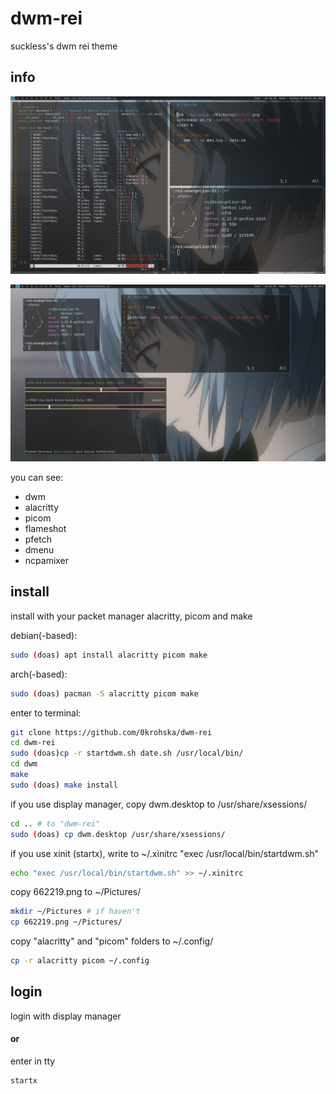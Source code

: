 # dwm-rei
suckless's dwm rei theme

## info

![Screenshot](./dwm.png)

![Screenshot](./dwm1.png)

you can see:
- dwm
- alacritty
- picom
- flameshot
- pfetch
- dmenu
- ncpamixer

## install
install with your packet manager alacritty, picom and make

debian(-based):
```bash
sudo (doas) apt install alacritty picom make
```
arch(-based):
```bash
sudo (doas) pacman -S alacritty picom make
```


enter to terminal:
```bash
git clone https://github.com/0krohska/dwm-rei
cd dwm-rei
sudo (doas)cp -r startdwm.sh date.sh /usr/local/bin/
cd dwm
make
sudo (doas) make install
```

if you use display manager, copy dwm.desktop to /usr/share/xsessions/ 
```bash
cd .. # to "dwm-rei"
sudo (doas) cp dwm.desktop /usr/share/xsessions/
```

if you use xinit (startx), write to ~/.xinitrc "exec /usr/local/bin/startdwm.sh" 
```bash
echo "exec /usr/local/bin/startdwm.sh" >> ~/.xinitrc
```

copy 662219.png to ~/Pictures/
```bash
mkdir ~/Pictures # if haven't
cp 662219.png ~/Pictures/
```

copy "alacritty" and "picom" folders to ~/.config/
```bash
cp -r alacritty picom ~/.config
```

## login

login with display manager 

#### or

enter in tty

```bash
startx
```